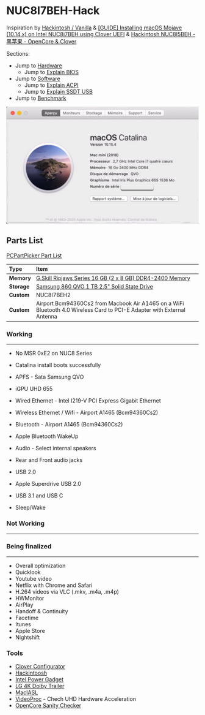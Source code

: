 # NUC8I7BEH-Hack

Inspiration by [Hackintosh / Vanilla](https://hackintosh.gitbook.io/-r-hackintosh-vanilla-desktop-guide/) & [[GUIDE] Installing macOS Mojave (10.14.x) on Intel NUC8i7BEH using Clover UEFI](https://github.com/sarkrui/NUC8i7BEH-Hackintosh-Build) & [Hackintosh NUC8I5BEH - 黑苹果 - OpenCore & Clover](https://github.com/csrutil/NUC8I5BEH)

Sections:

 * Jump to [Hardware](./Hardware.md)
 	* Jump to [Explain BIOS](./config_explain_BIOS.md)
 * Jump to [Software](./Software.md)
 	* Jump to [Explain ACPI](./config_explain_ACPI.md)
 	* Jump to [Explain SSDT USB](./config_ssdt_usb.md)
 * Jump to [Benchmark](./benchmark.md)


![About Mac](./Images/About.jpg)




## Parts List

[PCPartPicker Part List](https://fr.pcpartpicker.com/list/NDrLf9)

Type|Item
:----|:----
**Memory** | [G.Skill Ripjaws Series 16 GB (2 x 8 GB) DDR4-2400 Memory](https://fr.pcpartpicker.com/product/xz7CmG/gskill-memory-f42400c16d16grs)
**Storage** | [Samsung 860 QVO 1 TB 2.5" Solid State Drive](https://fr.pcpartpicker.com/product/vRWfrH/samsung-860-qvo-1-tb-25-solid-state-drive-mz-76q1t0bw)
**Custom** | NUC8I7BEH2
**Custom** | Airport Bcm94360Cs2 from Macbook Air A1465 on a WiFi Bluetooth 4.0 Wireless Card to PCI-E Adapter with External Antenna


### Working
---

* No MSR 0xE2 on NUC8 Series

* Catalina install boots successfully
* APFS - Sata Samsung QVO
* iGPU UHD 655
* Wired Ethernet - Intel I219-V PCI Express Gigabit Ethernet
* Wireless Ethernet / Wifi - Airport A1465 (Bcm94360Cs2)
* Bluetooth - Airport A1465 (Bcm94360Cs2)
* Apple Bluetooth WakeUp
* Audio - Select internal speakers
* Rear and Front audio jacks
* USB 2.0
* Apple Superdrive USB 2.0
* USB 3.1 and USB C
* Sleep/Wake


### Not Working
---



### Being finalized
---
* Overall optimization
* Quicklook
* Youtube video
* Netflix with Chrome and Safari
* H.264 videos via VLC (.mkv, .m4a, .m4p)
* HWMonitor
* AirPlay
* Handoff & Continuity
* Facetime
* Itunes
* Apple Store
* Nightshift

### Tools
* [Clover Configurator](https://mackie100projects.altervista.org/download-clover-configurator/)
* [Hackintoosh](http://headsoft.com.au/download/mac/Hackintool.zip)
* [Intel Power Gadget](https://software.intel.com/en-us/articles/intel-power-gadget)
* [LG 4K Dolby Trailer](https://drive.google.com/uc?export=download&id=1Fr_pI7uadSs9K99WFrJx2-1m8GwcC1R9)
* [MacIASL](http://sourceforge.net/projects/maciasl)
* [VideoProc](https://www.videoproc.com/) - Chech UHD Hardware Acceleration
* [OpenCore Sanity Checker](https://opencore.slowgeek.com)
